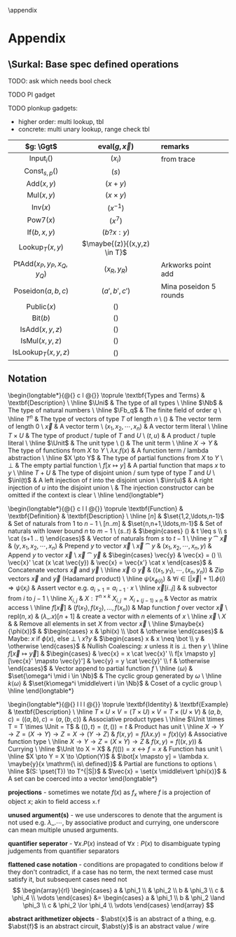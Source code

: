 
\appendix

# Appendix
## \Surkal: Base spec defined operations

TODO: ask which needs bool check

TODO PI gadget

TODO plonkup gadgets:

- higher order: multi lookup, tbl
- concrete: multi unary lookup, range check tbl


| $g: \Ggt$                | $\text{eval}(g, \vec{x})$     | remarks                 |
|:-------------------------:|:-----------------------------:|:------------------------|
| Input$_i()$               | $(x_i)$                       | from trace              |
| Const$_{s,p}()$           | $(s)$                         |                         |
| Add$(x,y)$                | $(x+y)$                       |                         |
| Mul$(x,y)$                | $(x \times y)$                |                         |
| Inv$(x)$                  | $(x^{-1})$                    |                         |
| Pow7$(x)$                 | $(x^7)$                       |                         |
| If$(b,x,y)$               | $(b ? x : y)$                 |                         |
| Lookup$_T(x,y)$           | $\maybe{(z)}{(x,y,z) \in T}$  |                         |
| PtAdd$(x_P,y_P,x_Q,y_Q)$  | $(x_R, y_R)$                  | Arkworks point add      |
| Poseidon$(a,b,c)$         | $(a',b',c')$                  | Mina poseidon 5 rounds  |
| Public$(x)$               | $()$                          |                         |
| Bit$(b)$                  | $()$                          |                         |
| IsAdd$(x,y,z)$            | $()$                          |                         |
| IsMul$(x,y,z)$            | $()$                          |                         |
| IsLookup$_T(x,y,z)$       | $()$                          |                         |

## Notation

\begin{longtable*}{@{} c l @{}}
\toprule
\textbf{Types and Terms} & \textbf{Description} \\
\hline
$\Uni$ & The type of all types \\
\hline
$\Nb$ & The type of natural numbers \\
\hline
$\Fb_q$ & The finite field of order $q$ \\
\hline
$T^n$ & The type of vectors of type $T$ of length $n$ \\
$()$ & The vector term of length $0$ \\
$\vec{x}$ & A vector term \\
$(x_1, x_2, \cdots, x_n)$ & A vector term literal \\
\hline
$T \times U$ & The type of product / tuple of $T$ and $U$ \\
$(t, u)$ & A product / tuple literal \\
\hline
$\Unit$ & The unit type \\
$()$ & The unit term \\
\hline
$X \to Y$ & The type of functions from $X$ to $Y$ \\
$\lambda x. f(x)$ & A function term / lambda abstraction \\
\hline
$X \pto Y$ & The type of partial functions from $X$ to $Y$ \\
$\bot$ & The empty partial function \\
$f[x \mapsto y]$ & A partial function that maps $x$ to $y$ \\
\hline
$T + U$ & The type of disjoint union / sum type of type $T$ and $U$ \\
$\inl(t)$ & A left injection of $t$ into the disjoint union \\
$\inr(u)$ & A right injection of $u$ into the disjoint union \\
 & The injection constructor can be omitted if the context is clear \\
\hline
\end{longtable*}


\begin{longtable*}{@{} c l l @{}}
\toprule
\textbf{Function} & \textbf{Definition} & \textbf{Description} \\
\hline
$[n]$ & $\set{1,2,\ldots,n-1}$ & Set of naturals from $1$ to $n-1$ \\
$[n..m]$ & $\set{n,n+1,\ldots,m-1}$ & Set of naturals with lower bound $n$ to $m-1$ \\
$(s..t)$ & $\begin{cases} () & t \leq s \\ s \cat (s+1 .. t) \end{cases}$ & Vector of naturals from $s$ to $t-1$ \\
\hline
$y \cat \vec{x}$ & $(y, x_1, x_2, \cdots, x_n)$ & Prepend $y$ to vector $\vec{x}$ \\
$\vec{x} \cat y$ & $(x_1, x_2, \cdots, x_n, y)$ & Append $y$ to vector $\vec{x}$ \\
$\vec{x} \cat \vec{y}$ & $\begin{cases} \vec{y} & \vec{x} = () \\ \vec{x}' \cat (x \cat \vec{y}) & \vec{x} = \vec{x'} \cat x \end{cases}$ & Concatenate vectors $\vec{x}$ and $\vec{y}$ \\
\hline
$\vec{x} \odot \vec{y}$ & $((x_1,y_1),\cdots,(x_n,y_n))$ & Zip vectors $\vec{x}$ and $\vec{y}$ (Hadamard product) \\
\hline
$\psi(x_{\phi(i)})$ & $\forall i \in [|\vec{x}|+1]. \phi(i) \Rightarrow \psi(x_i)$ & Assert vector e.g. $a_{i>1} = a_{i-1} \cdot x$ \\
\hline
$\vec{x}[i..j]$ & & subvector from $i$ to $j-1$ \\
\hline
$X_{i,j}$ & $X: T^{n\times k}\ X_{i,j} = X_{i + (j-1) \times n}$ & Vector as matrix access \\
\hline
$f[\vec{x}]$ & $(f(x_1), f(x_2), \ldots, f(x_n))$ & Map function $f$ over vector $\vec{x}$ \\
$\text{repl}(n,x)$ & $(\lambda\_. x)[n+1]$ & create a vector with $n$ elements of $x$ \\
\hline
$\vec{x} \setminus X$ &  & Remove all elements in set $X$ from vector $\vec{x}$ \\
\hline
$\maybe{x}{\phi(x)}$ & $\begin{cases} x & \phi(x) \\ \bot & \otherwise \end{cases}$ & Maybe: $x$ if $\phi(x)$, else $\bot$ \\
$x ? y$ & $\begin{cases} x & x \neq \bot \\ y & \otherwise \end{cases}$ & Nullish Coalescing: $x$ unless it is $\bot$ then $y$ \\
\hline
$f[\vec{x} \mapsto \vec{y}]$ & $\begin{cases} & \vec{x} = x \cat \vec{x}' \\ f[x \mapsto y][\vec{x}' \mapsto \vec{y}'] & \vec{y} = y \cat \vec{y}' \\ f & \otherwise \end{cases}$ & Vector append to partial function $f$ \\
\hline
$\langle \omega \rangle$ & $\set{\omega^i \mid i \in \Nb}$ & The cyclic group generated by $\omega$ \\
\hline
$k\langle \omega \rangle$ & $\set{k\omega^i \middle\vert i \in \Nb}$ & Coset of a cyclic group \\
\hline
\end{longtable*}

\begin{longtable*}{@{} l l l @{}}
\toprule
\textbf{Identity} & \textbf{Example} & \textbf{Description} \\
\hline
$T \times U \times V = (T \times U) \times V = T \times (U \times V)$ & $(a, b, c) = ((a, b), c) = (a, (b, c))$ & Associative product types \\
\hline
$\Unit \times T = T \times \Unit = T$ & $((), t) = (t, ()) = t$ & Product has unit \\
\hline
$X \to Y \to Z = (X \to Y) \to Z = X \to (Y \to Z)$ & $f(x,y)=f(\lambda x.y)=f(x)(y)$ & Associative function type \\
\hline
$X \to Y \to Z = (X \times Y) \to Z$ & $f(x,y)=f((x, y))$ & Currying \\
\hline
$\Unit \to X = X$ & $f(()) = x \leftrightarrow f = x$ & Function has unit \\
\hline
$X \pto Y = X \to \Option(Y)$ & $\bot[x \mapsto y] = \lambda x. \maybe{y}{x \mathrm{\ is\ defined}}$ & Partial are functions to options \\
\hline
$(S: \pset{T}) \to T^{|S|}$ & $\vec{x} = \set{x \middle\vert \phi(x)}$ & A set can be coerced into a vector
\end{longtable*}

**projections** - sometimes we notate $f(x)$ as $f_x$ where $f$ is a projection of object $x$; akin to field access $\mathtt{x}.\mathtt{f}$

**unused argument(s)** - we use underscores to denote that the argument is not used e.g. $\lambda \_. \cdots$, by associative product and currying, one underscore can mean multiple unused arguments.

**quantifier seperator** - $\forall x. P(x)$ instead of $\forall x: P(x)$ to disambiguate typing judgements from quantifier separators

**flattened case notation** - conditions are propagated to conditions below if they don't contradict, if a case has no term, the next termed case must satisfy it, but subsequent cases need not
$$
\begin{array}{rl}
\begin{cases}
a & \phi_1 \\
 & \phi_2 \\
b & \phi_3 \\
c & \phi_4 \\
\vdots
\end{cases} &=
\begin{cases}
a & \phi_1 \\
b & \phi_2 \land \phi_3 \\
c & \phi_2 \lor \phi_4 \\
\vdots
\end{cases}
\end{array}
$$

**abstract arithmetizer objects** - $\abst{x}$ is an abstract of a thing, e.g. $\abst{f}$ is an abstract circuit, $\abst{y}$ is an abstract value / wire


